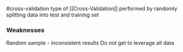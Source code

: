 #cross-validation
type of [[Cross-Validation]] performed by randomly splitting data into test and training set

### Weaknesses
Random sample - inconsistent results
Do not get to leverage all data
